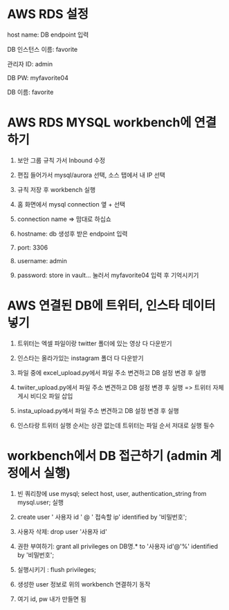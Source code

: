 # AWS RDS 설정
host name: DB endpoint 입력

DB 인스턴스 이름: favorite

관리자 ID: admin

DB PW: myfavorite04

DB 이름: favorite

# AWS RDS MYSQL workbench에 연결하기
1. 보안 그룹 규칙 가서 Inbound 수정
   
2. 편집 들어가서 mysql/aurora 선택, 소스 탭에서 내 IP 선택
   
3. 규칙 저장 후 workbench 실행
 
4. 홈 화면에서 mysql connection 옆 + 선택
  
5. connection name => 맘대로 하십쇼
 
6. hostname: db 생성후 받은 endpoint 입력
 
7. port: 3306

8. username: admin
 
9. password: store in vault...  눌러서 myfavorite04 입력 후 기억시키기

# AWS 연결된 DB에 트위터, 인스타 데이터 넣기
1. 트위터는 엑셀 파일이랑 twitter 폴더에 있는 영상 다 다운받기

2. 인스타는 올라가있는 instagram 폴더 다 다운받기

3. 파일 중에 excel_upload.py에서 파일 주소 변견하고 DB 설정 변경 후 실행

4. twiiter_upload.py에서 파일 주소 변견하고 DB 설정 변경 후 실행 => 트위터 자체 게시 비디오 파일 삽입

5. insta_upload.py에서 파일 주소 변견하고 DB 설정 변경 후 실행

6. 인스타랑 트위터 실행 순서는 상관 없는데 트위터는 파일 순서 저대로 실행 필수

# workbench에서 DB 접근하기 (admin 계정에서 실행)
1. 빈 쿼리창에
   use mysql; 
   select host, user, authentication_string from mysql.user; 실행

2. create user ' 사용자 id ' @ ' 접속할 ip' identified by '비밀번호';

3. 사용자 삭제: drop user '사용자 id'

4. 권한 부여하기: grant all privileges on DB명.* to '사용자 id'@'%' identified by '비밀번호';

5. 실행시키기 : flush privileges;

6. 생성한 user 정보로 위의 workbench 연결하기 동작

7. 여기 id, pw 내가 만들면 됨

